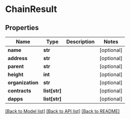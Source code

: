 # ChainResult

## Properties
Name | Type | Description | Notes
------------ | ------------- | ------------- | -------------
**name** | **str** |  | [optional] 
**address** | **str** |  | [optional] 
**parent** | **str** |  | [optional] 
**height** | **int** |  | [optional] 
**organization** | **str** |  | [optional] 
**contracts** | **list[str]** |  | [optional] 
**dapps** | **list[str]** |  | [optional] 

[[Back to Model list]](../README.md#documentation-for-models) [[Back to API list]](../README.md#documentation-for-api-endpoints) [[Back to README]](../README.md)

